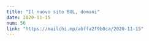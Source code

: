```yaml
---
title: "Il nuovo sito BUL, domani"
date: 2020-11-15
num: 56
link: "https://mailchi.mp/abffa2f9b0ca/2020-11-15"
---
```

